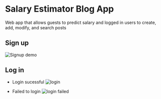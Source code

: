 # Salary Estimator Blog App
Web app that allows guests to predict salary and logged in users to create, add, modify, and search posts 


## Sign up

![Signup demo](https://user-images.githubusercontent.com/52568892/101487929-80f3cf80-3924-11eb-9170-67bad031d94c.gif)

## Log in

- Login sucessful
![login](https://user-images.githubusercontent.com/52568892/101488974-e4323180-3925-11eb-95d2-dc1b15740f7e.gif)

- Failed to login
![login failed](https://user-images.githubusercontent.com/52568892/101488589-6706bc80-3925-11eb-8e64-967aa8c9df44.gif)
